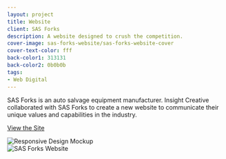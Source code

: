 ```yaml
---
layout: project
title: Website
client: SAS Forks
description: A website designed to crush the competition.
cover-image: sas-forks-website/sas-forks-website-cover
cover-text-color: fff
back-color1: 313131
back-color2: 0b0b0b
tags:
- Web Digital
---
```


SAS Forks is an auto salvage equipment manufacturer. Insight Creative collaborated with SAS Forks to create a new website to communicate their unique values and capabilities in the industry.

<a href="http://sasforks.com/" target= "_blank" rel="noopener">View the Site</a>

<div>
<img data-aos="fade-up"
alt="Responsive Design Mockup" src="/img/projects/sas-forks-website/sas-forks-website-mockup.jpg"
srcset="/img/projects/sas-forks-website/sas-forks-website-mockup-2400.jpg 2400w,
/img/projects/sas-forks-website/sas-forks-website-mockup-1800.jpg 1800w,
/img/projects/sas-forks-website/sas-forks-website-mockup-1200.jpg 1200w,
/img/projects/sas-forks-website/sas-forks-website-mockup-900.jpg 900w,
/img/projects/sas-forks-website/sas-forks-website-mockup-600.jpg 600w,
/img/projects/sas-forks-website/sas-forks-website-mockup-400.jpg 400w" />
</div>

<div class="images">
<div class="fill-back">
<img data-aos="fade-up"
alt="SAS Forks Website" src="/img/projects/sas-forks-website/sas-forks-website-2.jpg"
srcset="/img/projects/sas-forks-website/sas-forks-website-2-2400.jpg 2400w,
/img/projects/sas-forks-website/sas-forks-website-2-1800.jpg 1800w,
/img/projects/sas-forks-website/sas-forks-website-2-1200.jpg 1200w,
/img/projects/sas-forks-website/sas-forks-website-2-900.jpg 900w,
/img/projects/sas-forks-website/sas-forks-website-2-600.jpg 600w,
/img/projects/sas-forks-website/sas-forks-website-2-400.jpg 400w" />
</div>
</div>
